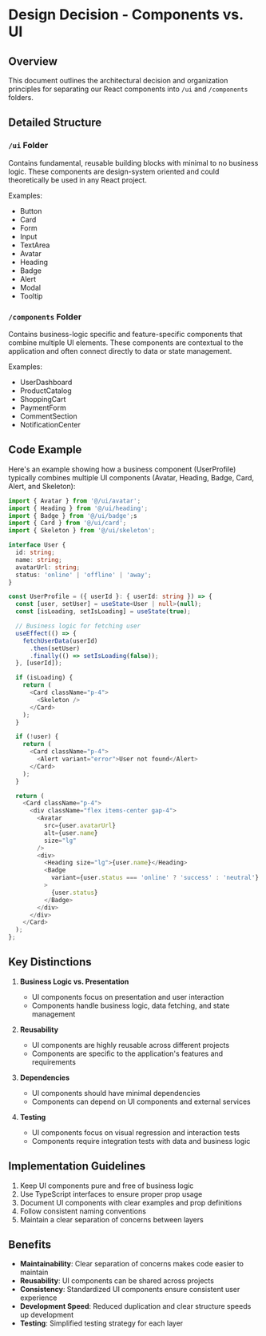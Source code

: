 # Design Decision - Components vs. UI

## Overview

This document outlines the architectural decision and organization principles for separating our React components into `/ui` and `/components` folders.

## Detailed Structure

### `/ui` Folder

Contains fundamental, reusable building blocks with minimal to no business logic. These components are design-system oriented and could theoretically be used in any React project.

Examples:

- Button
- Card
- Form
- Input
- TextArea
- Avatar
- Heading
- Badge
- Alert
- Modal
- Tooltip

### `/components` Folder

Contains business-logic specific and feature-specific components that combine multiple UI elements. These components are contextual to the application and often connect directly to data or state management.

Examples:

- UserDashboard
- ProductCatalog
- ShoppingCart
- PaymentForm
- CommentSection
- NotificationCenter

## Code Example

Here's an example showing how a business component (UserProfile) typically combines multiple UI components (Avatar, Heading, Badge, Card, Alert, and Skeleton):

```typescript
import { Avatar } from '@/ui/avatar';
import { Heading } from '@/ui/heading';
import { Badge } from '@/ui/badge';s
import { Card } from '@/ui/card';
import { Skeleton } from '@/ui/skeleton';

interface User {
  id: string;
  name: string;
  avatarUrl: string;
  status: 'online' | 'offline' | 'away';
}

const UserProfile = ({ userId }: { userId: string }) => {
  const [user, setUser] = useState<User | null>(null);
  const [isLoading, setIsLoading] = useState(true);

  // Business logic for fetching user
  useEffect(() => {
    fetchUserData(userId)
      .then(setUser)
      .finally(() => setIsLoading(false));
  }, [userId]);

  if (isLoading) {
    return (
      <Card className="p-4">
        <Skeleton />
      </Card>
    );
  }

  if (!user) {
    return (
      <Card className="p-4">
        <Alert variant="error">User not found</Alert>
      </Card>
    );
  }

  return (
    <Card className="p-4">
      <div className="flex items-center gap-4">
        <Avatar 
          src={user.avatarUrl} 
          alt={user.name}
          size="lg"
        />
        <div>
          <Heading size="lg">{user.name}</Heading>
          <Badge 
            variant={user.status === 'online' ? 'success' : 'neutral'}
          >
            {user.status}
          </Badge>
        </div>
      </div>
    </Card>
  );
};
```

## Key Distinctions

1. **Business Logic vs. Presentation**
   - UI components focus on presentation and user interaction
   - Components handle business logic, data fetching, and state management

2. **Reusability**
   - UI components are highly reusable across different projects
   - Components are specific to the application's features and requirements

3. **Dependencies**
   - UI components should have minimal dependencies
   - Components can depend on UI components and external services

4. **Testing**
   - UI components focus on visual regression and interaction tests
   - Components require integration tests with data and business logic

## Implementation Guidelines

1. Keep UI components pure and free of business logic
2. Use TypeScript interfaces to ensure proper prop usage
3. Document UI components with clear examples and prop definitions
4. Follow consistent naming conventions
5. Maintain a clear separation of concerns between layers

## Benefits

- **Maintainability**: Clear separation of concerns makes code easier to maintain
- **Reusability**: UI components can be shared across projects
- **Consistency**: Standardized UI components ensure consistent user experience
- **Development Speed**: Reduced duplication and clear structure speeds up development
- **Testing**: Simplified testing strategy for each layer
